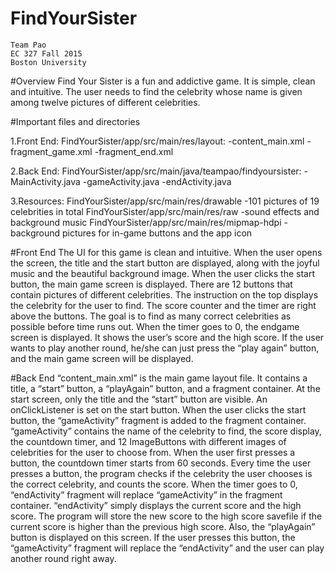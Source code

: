 # FindYourSister
	Team Pao
	EC 327 Fall 2015
	Boston University
	
#Overview
	Find Your Sister is a fun and addictive game. It is simple, clean and intuitive. The user needs to find the celebrity whose name is given among twelve pictures of different celebrities. 

#Important files and directories

1.Front End:
	FindYourSister/app/src/main/res/layout:
  	-content_main.xml
    -fragment_game.xml
  	-fragment_end.xml
	
2.Back End:
	FindYourSister/app/src/main/java/teampao/findyoursister:
		-MainActivity.java
		-gameActivity.java
		-endActivity.java
	
3.Resources:
	FindYourSister/app/src/main/res/drawable
		-101 pictures of 19 celebrities in total
	FindYourSister/app/src/main/res/raw
		-sound effects and background music
	FindYourSister/app/src/main/res/mipmap-hdpi
		-background pictures for in-game buttons and the app icon
	


#Front End
	The UI for this game is clean and intuitive. When the user opens the screen, the title and the start button are displayed, along with the joyful music and the beautiful background image. 
	When the user clicks the start button, the main game screen is displayed. There are 12 buttons that contain pictures of different celebrities.   The instruction on the top displays the celebrity for the user to find. The score counter and the timer are right above the buttons. The goal is to find as many correct celebrities as possible before time runs out. 
	When the timer goes to 0, the endgame screen is displayed. It shows the user’s score and the high score. If the user wants to play another round, he/she can just press the “play again” button, and the main game screen will be displayed. 

#Back End
	“content_main.xml” is the main game layout file. It contains a title, a “start” button, a “playAgain” button, and a fragment container. At the start screen, only the title and the “start” button are visible. An onClickListener is set on the start button. When the user clicks the start button, the “gameActivity” fragment is added to the fragment container.
	 “gameActivity” contains the name of the celebrity to find, the score display, the countdown timer, and 12 ImageButtons with different images of celebrities for the user to choose from. When the user first presses a button, the countdown timer starts from 60 seconds. Every time the user presses a button, the program checks if the celebrity the user chooses is the correct celebrity, and counts the score. When the timer goes to 0, “endActivity” fragment will replace “gameActivity” in the fragment container. 
	“endActivity” simply displays the current score and the high score. The program will store the new score to the high score savefile if the current score is higher than the previous high score. Also, the “playAgain” button is displayed on this screen. If the user presses this button, the “gameActivity” fragment will replace the “endActivity” and the user can play another round right away.

